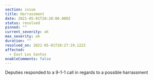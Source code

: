 ```yaml
---
section: issue
title: Harrassment
date: 2021-05-01T20:20:00.000Z
status: resolved
pinned: ""
current_severity: ok
max_severity: ok
duration: ""
resolved_on: 2021-05-01T20:27:19.122Z
affected:
  - East Los Santos
enableComments: false
---
```

Deputies responded to a 9-1-1 call in regards to a possible harrassment